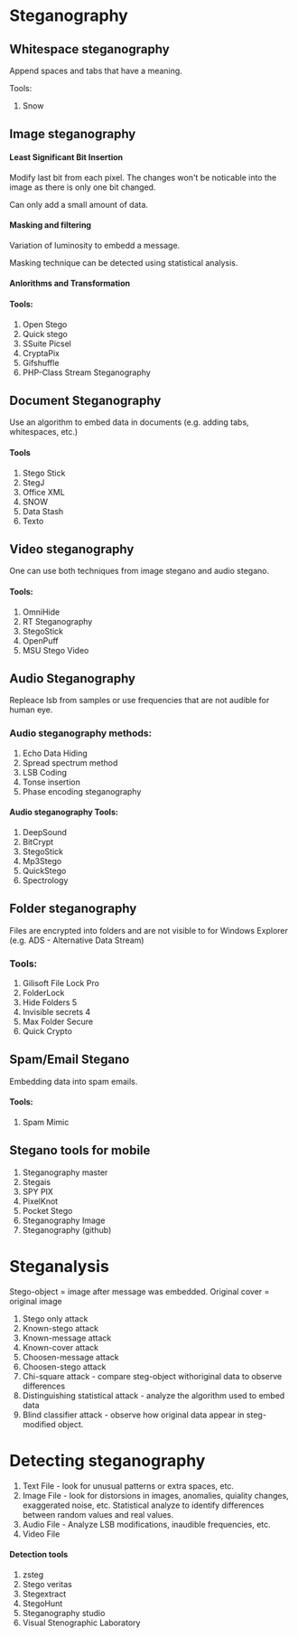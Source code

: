 # Steganography

## Whitespace steganography

Append spaces and tabs that have a meaning.

Tools:
1. Snow


## Image steganography

#### Least Significant Bit Insertion

Modify last bit from each pixel. The changes won't be noticable into the image as there is only one bit changed.

Can only add a small amount of data.

#### Masking and filtering

Variation of luminosity to embedd a message. 

Masking technique can be detected using statistical analysis.

#### Anlorithms and Transformation


#### Tools:
1. Open Stego
2. Quick stego
3. SSuite Picsel
4. CryptaPix
5. Gifshuffle
6. PHP-Class Stream Steganography

## Document Steganography

Use an algorithm to embed data in documents (e.g. adding tabs, whitespaces, etc.)

#### Tools
1. Stego Stick
2. StegJ
3. Office XML
4. SNOW
5. Data Stash
6. Texto

## Video steganography

One can use both techniques from image stegano and audio stegano.

#### Tools:
1. OmniHide
2. RT Steganography
3. StegoStick
4. OpenPuff
5. MSU Stego Video

## Audio Steganography

Repleace lsb from samples or use frequencies that are not audible for human eye.

### Audio steganography methods:
1. Echo Data Hiding
2. Spread spectrum method
3. LSB Coding
4. Tonse insertion
5. Phase encoding steganography

#### Audio steganography Tools:
1. DeepSound
2. BitCrypt
3. StegoStick
4. Mp3Stego
5. QuickStego
6. Spectrology

## Folder steganography

Files are encrypted into folders and are not visible to for Windows Explorer (e.g. ADS - Alternative Data Stream)

### Tools:
1. Gilisoft File Lock Pro
2. FolderLock
3. Hide Folders 5
4. Invisible secrets 4
5. Max Folder Secure
6. Quick Crypto

## Spam/Email Stegano

Embedding data into spam emails.

#### Tools:
1. Spam Mimic


## Stegano tools for mobile
1. Steganography master
2. Stegais
3. SPY PIX
4. PixelKnot
5. Pocket Stego
6. Steganography Image
7. Steganography (github)


# Steganalysis

Stego-object = image after message was embedded.
Original cover = original image

1. Stego only attack
2. Known-stego attack
3. Known-message attack
4. Known-cover attack
5. Choosen-message attack
6. Choosen-stego attack
7. Chi-square attack - compare steg-object withoriginal data to observe differences
8. Distinguishing statistical attack - analyze the algorithm used to embed data
9. Blind classifier attack - observe how original data appear in steg-modified object.

# Detecting steganography

1. Text File - look for unusual patterns or extra spaces, etc.
2. Image File - look for distorsions in images, anomalies, quiality changes, exaggerated noise, etc. Statistical analyze to identify differences between random values and real values.
3. Audio File - Analyze LSB modifications, inaudible frequencies, etc.
4. Video File

#### Detection tools
1. zsteg
2. Stego veritas
3. Stegextract
4. StegoHunt
5. Steganography studio
6. Visual Stenographic Laboratory